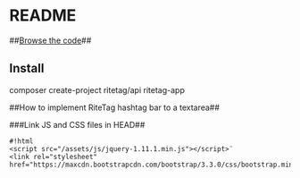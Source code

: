 # README #

##[Browse the code](https://bitbucket.org/ritetag/ritetag-api/src/)##

## Install ##
composer create-project ritetag/api ritetag-app

##How to implement RiteTag hashtag bar to a textarea##

###Link JS and CSS files in HEAD##


```
#!html
<script src="/assets/js/jquery-1.11.1.min.js"></script>¨
<link rel="stylesheet" href="https://maxcdn.bootstrapcdn.com/bootstrap/3.3.0/css/bootstrap.min.css">

```